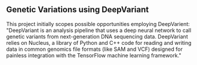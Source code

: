 ## Genetic Variations using DeepVariant

This project initially scopes possible opportunities employing DeepVarient:
     "DeepVariant is an analysis pipeline that uses a deep neural network to call genetic variants from next-generation DNA sequencing data. DeepVariant relies on Nucleus, a library of Python and C++ code for reading and writing data in common genomics file formats (like SAM and VCF) designed for painless integration with the TensorFlow machine learning framework."
